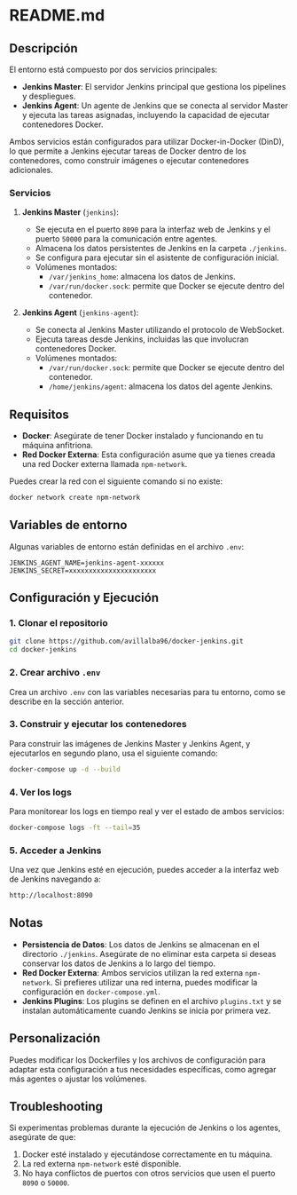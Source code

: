 # README.md

## Descripción

El entorno está compuesto por dos servicios principales:

- **Jenkins Master**: El servidor Jenkins principal que gestiona los pipelines y despliegues.
- **Jenkins Agent**: Un agente de Jenkins que se conecta al servidor Master y ejecuta las tareas asignadas, incluyendo la capacidad de ejecutar contenedores Docker.

Ambos servicios están configurados para utilizar Docker-in-Docker (DinD), lo que permite a Jenkins ejecutar tareas de Docker dentro de los contenedores, como construir imágenes o ejecutar contenedores adicionales.

### Servicios

1. **Jenkins Master** (`jenkins`):
   - Se ejecuta en el puerto `8090` para la interfaz web de Jenkins y el puerto `50000` para la comunicación entre agentes.
   - Almacena los datos persistentes de Jenkins en la carpeta `./jenkins`.
   - Se configura para ejecutar sin el asistente de configuración inicial.
   - Volúmenes montados:
     - `/var/jenkins_home`: almacena los datos de Jenkins.
     - `/var/run/docker.sock`: permite que Docker se ejecute dentro del contenedor.

2. **Jenkins Agent** (`jenkins-agent`):
   - Se conecta al Jenkins Master utilizando el protocolo de WebSocket.
   - Ejecuta tareas desde Jenkins, incluidas las que involucran contenedores Docker.
   - Volúmenes montados:
     - `/var/run/docker.sock`: permite que Docker se ejecute dentro del contenedor.
     - `/home/jenkins/agent`: almacena los datos del agente Jenkins.

## Requisitos

- **Docker**: Asegúrate de tener Docker instalado y funcionando en tu máquina anfitriona.
- **Red Docker Externa**: Esta configuración asume que ya tienes creada una red Docker externa llamada `npm-network`.

Puedes crear la red con el siguiente comando si no existe:

```bash
docker network create npm-network
```

## Variables de entorno

Algunas variables de entorno están definidas en el archivo `.env`:

```env
JENKINS_AGENT_NAME=jenkins-agent-xxxxxx
JENKINS_SECRET=xxxxxxxxxxxxxxxxxxxxxx
```

## Configuración y Ejecución

### 1. Clonar el repositorio

```bash
git clone https://github.com/avillalba96/docker-jenkins.git
cd docker-jenkins
```

### 2. Crear archivo `.env`

Crea un archivo `.env` con las variables necesarias para tu entorno, como se describe en la sección anterior.

### 3. Construir y ejecutar los contenedores

Para construir las imágenes de Jenkins Master y Jenkins Agent, y ejecutarlos en segundo plano, usa el siguiente comando:

```bash
docker-compose up -d --build
```

### 4. Ver los logs

Para monitorear los logs en tiempo real y ver el estado de ambos servicios:

```bash
docker-compose logs -ft --tail=35
```

### 5. Acceder a Jenkins

Una vez que Jenkins esté en ejecución, puedes acceder a la interfaz web de Jenkins navegando a:

```bash
http://localhost:8090
```

## Notas

- **Persistencia de Datos**: Los datos de Jenkins se almacenan en el directorio `./jenkins`. Asegúrate de no eliminar esta carpeta si deseas conservar los datos de Jenkins a lo largo del tiempo.
- **Red Docker Externa**: Ambos servicios utilizan la red externa `npm-network`. Si prefieres utilizar una red interna, puedes modificar la configuración en `docker-compose.yml`.
- **Jenkins Plugins**: Los plugins se definen en el archivo `plugins.txt` y se instalan automáticamente cuando Jenkins se inicia por primera vez.

## Personalización

Puedes modificar los Dockerfiles y los archivos de configuración para adaptar esta configuración a tus necesidades específicas, como agregar más agentes o ajustar los volúmenes.

## Troubleshooting

Si experimentas problemas durante la ejecución de Jenkins o los agentes, asegúrate de que:

1. Docker esté instalado y ejecutándose correctamente en tu máquina.
2. La red externa `npm-network` esté disponible.
3. No haya conflictos de puertos con otros servicios que usen el puerto `8090` o `50000`.

